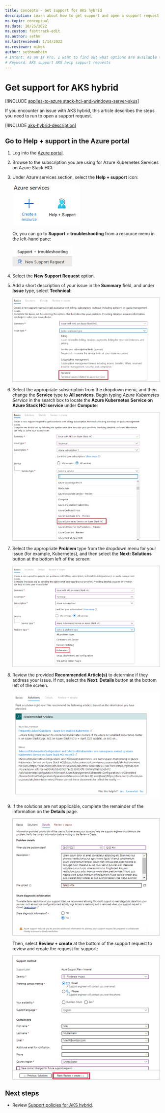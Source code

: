 ```yaml
---
title: Concepts - Get support for AKS hybrid
description: Learn about how to get support and open a support request for AKS hybrid.
ms.topic: conceptual
ms.date: 10/25/2022
ms.custom: fasttrack-edit
ms.author: sethm 
ms.lastreviewed: 1/14/2022
ms.reviewer: mikek
author: sethmanheim
# Intent: As an IT Pro, I want to find out what options are available to get help and support, such as creating a ticket.
# Keyword: AKS support AKS help support requests
---
```


# Get support for AKS hybrid

[!INCLUDE [applies-to-azure stack-hci-and-windows-server-skus](includes/aks-hci-applies-to-skus/aks-hybrid-applies-to-azure-stack-hci-windows-server-sku.md)]

If you encounter an issue with AKS hybrid, this article describes the steps you need to run to open a support request.

[!INCLUDE [aks-hybrid-description](includes/aks-hybrid-description.md)]

## Go to Help + support in the Azure portal

1. Log into the [Azure portal](https://portal.azure.com).
2. Browse to the subscription you are using for Azure Kubernetes Services on Azure Stack HCI.
3. Under Azure services section, select the **Help + support** icon:

    ![Screenshot of the Azure portal Help and Support icon.](media/support/help-support-icon.png)

   Or, you can go to **Support + troubleshooting** from a resource menu in the left-hand pane:

    ![Screenshot of the Azure portal Help and Support sidebar.](media/support/new-support-request-sidebar.png)

4. Select the **New Support Request** option.
 
5. Add a short description of your issue in the **Summary** field, and under **Issue** type, select **Technical**:

    ![Screenshot showing how to add a description of a technical issue on the Basics tab of a support request.](media/support/basics-page.png)
 
6. Select the appropriate subscription from the dropdown menu, and then change the **Service** type to **All services**. Begin typing _Azure Kubernetes Service_ in the search box to locate the **Azure Kubernetes Service on Azure Stack HCI service**<!--Will this option label change for AKS hybrid?--> under **Compute**:

    ![Screenshot of the Basics pane for a support request with the AKS on Azure Stack HCI product selected.](media/support/basic-select-service.png)
 
7. Select the appropriate **Problem** type from the dropdown menu for your issue (for example, Kubernetes), and then select the **Next: Solutions** button at the bottom left of the screen:

    ![Screenshot showing how to select the Kubernetes problem type on the Basics pane for a support request.](media/support/basics-problem-type.png)

8. Review the provided **Recommended Article(s)** to determine if they address your issue. If not, select the **Next: Details** button at the bottom left of the screen. 

    ![Screenshot showing Recommended Articles on the Solutions pane for a support request.](media/support/solutions-page.png)

9. If the solutions are not applicable, complete the remainder of the information on the **Details** page.

    ![Screenshot showing the Details pane for a support request.](media/support/service-request-details.png)

    Then, select **Review + create** at the bottom of the support request to review and create the request for support:

    ![Screenshot showing the Support Method summary for a support request. The Review Plus Create button is highlighted.](media/support/service-request-support-method.png)

## Next steps

- Review [Support policies for AKS hybrid](./support-policies.md).